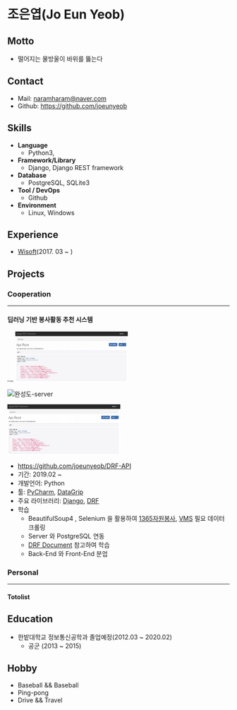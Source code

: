 # 조은엽(Jo Eun Yeob)
## Motto

- 떨어지는 물방울이 바위를 뚫는다

## Contact
- Mail: naramharam@naver.com
- Github: https://github.com/joeunyeob


## Skills
- **Language**
  - Python3, 
- **Framework/Library**
  - Django, Django REST framework
- **Database**
  - PostgreSQL, SQLite3
- **Tool / DevOps**
  - Github
- **Environment**
  - Linux, Windows

## Experience
- [Wisoft](https://www.wisoft.io/)(2017. 03 ~ )

## Projects
### Cooperation
---
#### 딥러닝 기반 봉사활동 추천 시스템

<img src="./images/capstone/크롤링.png" alt="크롤링" style="zoom:25%;" />

<img src="./images/capstone/REST.png" alt="REST" style="zoom:25%;" />

![완성도-server](./images/capstone/완성도-server.png)

<img src="./images/capstone/REST.png" alt="REST" style="zoom:25%;" />

- https://github.com/joeunyeob/DRF-API
- 기간: 2019.02 ~ 
- 개발언어: Python
- 툴: [PyCharm](https://www.jetbrains.com/pycharm/), [DataGrip](https://www.jetbrains.com/datagrip/)
- 주요 라이브러리: [Django](https://github.com/django/django),  [DRF](https://github.com/encode/django-rest-framework)
- 학습
  - BeautifulSoup4 , Selenium 을 활용하여 [1365자원봉사](https://www.1365.go.kr/vols/main.do), [VMS](https://www.vms.or.kr/main.do) 필요 데이터 크롤링
  - Server 와 PostgreSQL 연동 
  - [DRF Document](https://www.django-rest-framework.org/) 참고하여 학습
  - Back-End 와 Front-End 분업

### Personal

---
#### Totolist

## Education
- 한밭대학교 정보통신공학과 졸업예정(2012.03 ~ 2020.02)
  - 공군 (2013 ~ 2015)

## Hobby

- Baseball && Baseball
- Ping-pong
- Drive && Travel
